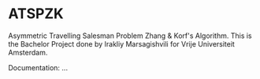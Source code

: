 # ATSPZK
Asymmetric Travelling Salesman Problem Zhang &amp; Korf's Algorithm.
This is the Bachelor Project done by Irakliy Marsagishvili for Vrije Universiteit Amsterdam. 

Documentation:
...